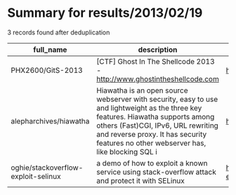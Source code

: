 
# Summary for results/2013/02/19
    
3 records found after deduplication

| full_name | description | html_url | matched_list | matched_count | pushed_at | size | stargazers_count | language | forks_count |
|-------------------------------------|------------------------------------------------------------------------------------------------------------------------------------------------------------------------------------------------------------------------------------------------------------------|--------------------------------------------------------|----------------|-----------------|---------------------------|--------|--------------------|------------|---------------|
| PHX2600/GitS-2013 | [CTF] Ghost In The Shellcode 2013 - http://www.ghostintheshellcode.com | https://github.com/PHX2600/GitS-2013 | ['shellcode'] | 1 | 2013-02-19 00:54:02+00:00 | 36110 | 0 | Python | 1 |
| alepharchives/hiawatha | Hiawatha is an open source webserver with security, easy to use and lightweight as the three key features. Hiawatha supports among others (Fast)CGI, IPv6, URL rewriting and reverse proxy. It has security features no other webserver has, like blocking SQL i | https://github.com/alepharchives/hiawatha | ['exploit'] | 1 | 2013-02-19 08:44:30+00:00 | 2345 | 3 | C | 58 |
| oghie/stackoverflow-exploit-selinux | a demo of how to exploit a known service using stack-overflow attack and protect it with SELinux | https://github.com/oghie/stackoverflow-exploit-selinux | ['exploit'] | 1 | 2013-02-19 12:10:33+00:00 | 144 | 0 | Puppet | 0 |
